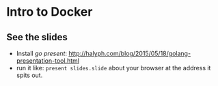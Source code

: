 # Intro to Docker



## See the slides

* Install *go present*: http://halyph.com/blog/2015/05/18/golang-presentation-tool.html
* run it like: `present slides.slide` about your browser at the address it spits out.